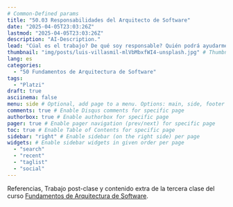 ```yaml
---
# Common-Defined params
title: "50.03 Responsabilidades del Arquitecto de Software"
date: "2025-04-05T23:03:26Z"
lastmod: "2025-04-05T23:03:26Z"
description: "AI-Description."
lead: "Cúal es el trabajo? De qué soy responsable? Quién podrá ayudarme?" # Lead text
thumbnail: "img/posts/luis-villasmil-mlVbMbxfWI4-unsplash.jpg" # Thumbnail image
lang: es
categories:
  - "50 Fundamentos de Arquitectura de Software"
tags:
  - "Platzi"
draft: true
asciinema: false
menu: side # Optional, add page to a menu. Options: main, side, footer
comments: true # Enable Disqus comments for specific page
authorbox: true # Enable authorbox for specific page
pager: true # Enable pager navigation (prev/next) for specific page
toc: true # Enable Table of Contents for specific page
sidebar: "right" # Enable sidebar (on the right side) per page
widgets: # Enable sidebar widgets in given order per page
  - "search"
  - "recent"
  - "taglist"
  - "social"
---
```


Referencias, Trabajo post-clase y contenido extra de la tercera clase del curso [Fundamentos de Arquitectura de Software](https://platzi.com/). 

<!--more-->

